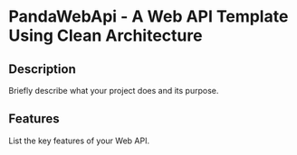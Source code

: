 ﻿# PandaWebApi - A Web API Template Using Clean Architecture

## Description

Briefly describe what your project does and its purpose.

## Features

List the key features of your Web API.

